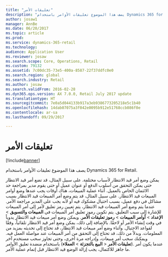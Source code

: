 ```yaml
---
title: "تعليقات الأمر"
description: "يصف هذا الموضوع تعليقات الأوامر باستخدام Dynamics 365 for Retail."
author: josaw1
manager: AnnBe
ms.date: 06/20/2017
ms.topic: article
ms.prod: 
ms.service: dynamics-365-retail
ms.technology: 
audience: Application User
ms.reviewer: josaw
ms.search.scope: Core, Operations, Retail
ms.custom: 79132
ms.assetid: 7c00dc35-73e5-400a-8587-22f37ddfc0e0
ms.search.region: global
ms.search.industry: Retail
ms.author: josaw
ms.search.validFrom: 2016-02-28
ms.dyn365.ops.version: AX 7.0.0, Retail July 2017 update
ms.translationtype: HT
ms.sourcegitcommit: 7e0a5d044133b917a3eb9386773205218e5c1b40
ms.openlocfilehash: 14dab07075a3f042e0095b912e51768ccb086f0e
ms.contentlocale: ar-sa
ms.lasthandoff: 09/29/2017

---
```


# <a name="order-holds"></a>تعليقات الأمر

[!include[banner](includes/banner.md)]


يصف هذا الموضوع تعليقات الأوامر باستخدام Dynamics 365 for Retail.

يمكن وضع أمر قيد الانتظار لأسباب مختلفة. على سبيل المثال، قد تضع أمر قيد الانتظار حتى يمكن التحقق من أسلوب الدفع أو عنوان عميل أو حتى يقوم مدير بمراجعة حد الائتمان الخاص بالعميل. أثناء عملية المبيعات، هناك أوقات يجب عندها وضع أوامر المبيعات قيد الانتظار. على سبيل المثال، قد يتم وضع أمر المبيعات قيد الانتظار بسبب مشاكل في دفع عميل، بسبب احتيال مشكوك فيه أو لأنه يجب على المدير مراجعة الأمر. عندما يتم وضع أمر المبيعات قيد الانتظار، يتم تعيين رمز تعليق لأمر إلى أمر المبيعات للإشارة إلى سبب التعليق. يتم تكوين رموز تعليق أمر المبيعات في **المبيعات والتسويق** &gt; **الإعداد** &gt; **أوامر المبيعات** &gt; **رموز تعليقات الأمر**. ويمكن وضع أمر مبيعات قيد الانتظار يدوياً في وقت إنشاء الأمر أو لاحقًا. بالإضافة إلى ذلك، يمكن وضع أمر قيد الانتظار تلقائياً، وفقًا لقواعد الاحتيال. وأثناء وضع أمر مبيعات قيد الانتظار، قد تحتاج إلى تحديثه بمزيد من المعلومات. وبدلاً من ذلك، قد تحتاج إلى التحقق من أمر المبيعات عند مواصلة العمل فيه. ويمكنك سحب أمر مبيعات، وإدراجه مرة أخرى، وحتى تجاوز سحب مستخدم آخر باستخدام منضدة تعليق الأوامر (**البيع بالتجزئة** &gt; **العملاء‏‎** &gt; **تعليقات الأمر**). عندما يكون أمر ما جاهز للاكتمال، يجب إزالة الوضع قيد الانتظار قبل إتمام عملية الأمر.




